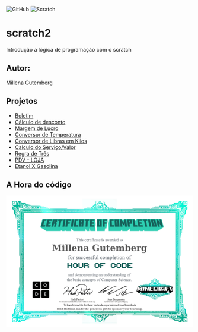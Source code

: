![GitHub](https://img.shields.io/github/license/mgutemb/Scratch?style=flat-square)
![Scratch](https://github.com/mlngutt/Scratch/blob/main/asstes/icons/scratch.ong?raw=true)

# scratch2
Introdução a lógica de programação com o scratch
## Autor: 
Millena Gutemberg

## Projetos
- [Boletim](https://scratch.mit.edu/projects/881969854/)
- [Cálculo de desconto](https://scratch.mit.edu/projects/883244312/)
- [Margem de Lucro](https://scratch.mit.edu/projects/885322460/)
- [Conversor de Temperatura](https://scratch.mit.edu/projects/885326051/)
- [Conversor de Libras em Kilos](https://scratch.mit.edu/projects/885346942/)
- [Calculo do Serviço/Valor](https://scratch.mit.edu/projects/885348332/)
- [Regra de Três](https://scratch.mit.edu/projects/886033332/)
- [PDV - LOJA](https://scratch.mit.edu/projects/886033332)
- [Etanol X Gasolina](https://scratch.mit.edu/projects/887244417/)
  
  
  

## A Hora do código
![certificado](https://github.com/mgutemb/scratch/blob/main/assets/certificado.jpg)
  
